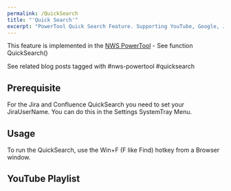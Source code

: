 ```yaml
---
permalink: /QuickSearch
title: "'Quick Search'"
excerpt: "PowerTool Quick Search Feature. Supporting YouTube, Google, Jira, Confluence, Connections, Blogger"
---
```


This feature is implemented in the [NWS PowerTool](NWS-PowerTool) - See function QuickSearch()

See related blog posts tagged with #nws-powertool #quicksearch

## Prerequisite

For the Jira and Confluence QuickSearch you need to set your JiraUserName.
You can do this in the Settings SystemTray Menu.

## Usage

To run the QuickSearch, use the Win+F (F like Find) hotkey from a Browser window.

## YouTube Playlist
